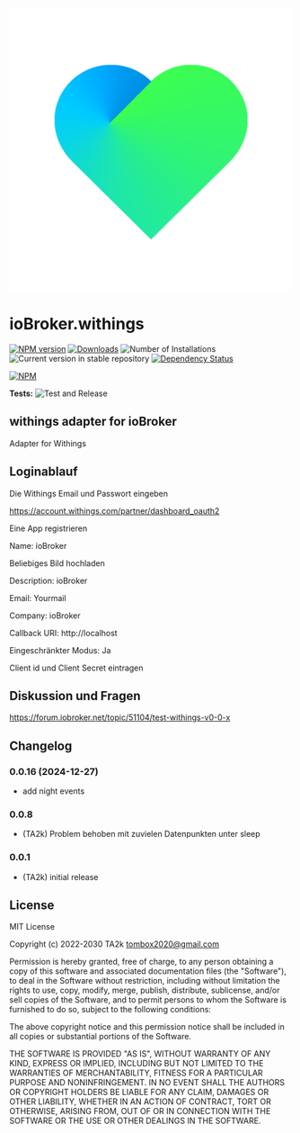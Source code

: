 ![Logo](admin/withings.png)

# ioBroker.withings

[![NPM version](https://img.shields.io/npm/v/iobroker.withings.svg)](https://www.npmjs.com/package/iobroker.withings)
[![Downloads](https://img.shields.io/npm/dm/iobroker.withings.svg)](https://www.npmjs.com/package/iobroker.withings)
![Number of Installations](https://iobroker.live/badges/withings-installed.svg)
![Current version in stable repository](https://iobroker.live/badges/withings-stable.svg)
[![Dependency Status](https://img.shields.io/david/TA2k/iobroker.withings.svg)](https://david-dm.org/TA2k/iobroker.withings)

[![NPM](https://nodei.co/npm/iobroker.withings.png?downloads=true)](https://nodei.co/npm/iobroker.withings/)

**Tests:** ![Test and Release](https://github.com/TA2k/ioBroker.withings/workflows/Test%20and%20Release/badge.svg)

## withings adapter for ioBroker

Adapter for Withings

## Loginablauf

Die Withings Email und Passwort eingeben

https://account.withings.com/partner/dashboard_oauth2

Eine App registrieren

Name: ioBroker

Beliebiges Bild hochladen

Description: ioBroker

Email: Yourmail

Company: ioBroker

Callback URI: http://localhost

Eingeschränkter Modus: Ja

Client id und Client Secret eintragen

## Diskussion und Fragen

<https://forum.iobroker.net/topic/51104/test-withings-v0-0-x>

## Changelog
### 0.0.16 (2024-12-27)

- add night events

### 0.0.8

- (TA2k) Problem behoben mit zuvielen Datenpunkten unter sleep

### 0.0.1

- (TA2k) initial release

## License

MIT License

Copyright (c) 2022-2030 TA2k <tombox2020@gmail.com>

Permission is hereby granted, free of charge, to any person obtaining a copy
of this software and associated documentation files (the "Software"), to deal
in the Software without restriction, including without limitation the rights
to use, copy, modify, merge, publish, distribute, sublicense, and/or sell
copies of the Software, and to permit persons to whom the Software is
furnished to do so, subject to the following conditions:

The above copyright notice and this permission notice shall be included in all
copies or substantial portions of the Software.

THE SOFTWARE IS PROVIDED "AS IS", WITHOUT WARRANTY OF ANY KIND, EXPRESS OR
IMPLIED, INCLUDING BUT NOT LIMITED TO THE WARRANTIES OF MERCHANTABILITY,
FITNESS FOR A PARTICULAR PURPOSE AND NONINFRINGEMENT. IN NO EVENT SHALL THE
AUTHORS OR COPYRIGHT HOLDERS BE LIABLE FOR ANY CLAIM, DAMAGES OR OTHER
LIABILITY, WHETHER IN AN ACTION OF CONTRACT, TORT OR OTHERWISE, ARISING FROM,
OUT OF OR IN CONNECTION WITH THE SOFTWARE OR THE USE OR OTHER DEALINGS IN THE
SOFTWARE.
